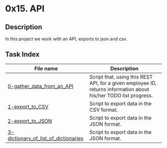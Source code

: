 # 0x15. API

## Description

In this project we work with an API, exports to json and csv.

## Task Index
|File name              |Description                         |
|-----------------------|------------------------------------|
|[0-gather_data_from_an_API](0-gather_data_from_an_API.py)|Script that, using this REST API, for a given employee ID, returns information about his/her TODO list progress.|
|[1-export_to_CSV](1-export_to_CSV.py)|Script to export data in the CSV format.|
|[2-export_to_JSON](2-export_to_JSON.py)|Script to export data in the JSON format.|
|[3-dictionary_of_list_of_dictionaries](3-dictionary_of_list_of_dictionaries.py)|Script to export data in the JSON format.|
